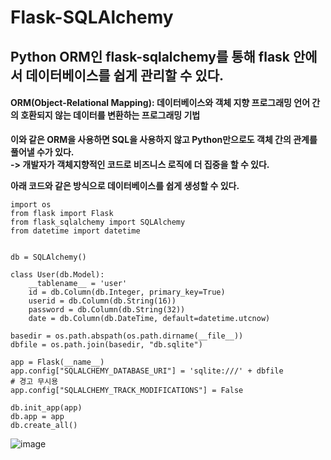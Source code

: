 # Flask-SQLAlchemy

## Python ORM인 flask-sqlalchemy를 통해 flask 안에서 데이터베이스를 쉽게 관리할 수 있다.

#### ORM(Object-Relational Mapping): 데이터베이스와 객체 지향 프로그래밍 언어 간의 호환되지 않는 데이터를 변환하는 프로그래밍 기법

**이와 같은 ORM을 사용하면 SQL을 사용하지 않고 Python만으로도 객체 간의 관계를 풀어낼 수가 있다.**  
**-> 개발자가 객체지향적인 코드로 비즈니스 로직에 더 집중을 할 수 있다.**  

**아래 코드와 같은 방식으로 데이터베이스를 쉽게 생성할 수 있다.**  

```python3
import os
from flask import Flask
from flask_sqlalchemy import SQLAlchemy
from datetime import datetime


db = SQLAlchemy()

class User(db.Model):
    __tablename__ = 'user'
    id = db.Column(db.Integer, primary_key=True)
    userid = db.Column(db.String(16))
    password = db.Column(db.String(32))
    date = db.Column(db.DateTime, default=datetime.utcnow)

basedir = os.path.abspath(os.path.dirname(__file__))
dbfile = os.path.join(basedir, "db.sqlite")

app = Flask(__name__)
app.config["SQLALCHEMY_DATABASE_URI"] = 'sqlite:///' + dbfile
# 경고 무시용
app.config["SQLALCHEMY_TRACK_MODIFICATIONS"] = False

db.init_app(app)
db.app = app
db.create_all()
```

![image](https://user-images.githubusercontent.com/29765855/144260821-02ab29b6-1ac5-4dc2-957d-51898faabd14.png)

